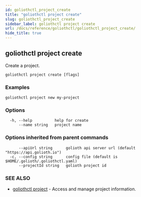 ```yaml
---
id: goliothctl_project_create
title: "goliothctl project create"
slug: goliothctl_project_create
sidebar_label: goliothctl project create
url: /docs/reference/goliothctl/goliothctl_project_create/
hide_title: true
---
```

## goliothctl project create

Create a project.

```
goliothctl project create [flags]
```

### Examples

```
goliothctl project new my-project
```

### Options

```
  -h, --help          help for create
      --name string   project name
```

### Options inherited from parent commands

```
      --apiUrl string      golioth api server url (default "https://api.golioth.io")
  -c, --config string      config file (default is $HOME/.golioth/.goliothctl.yaml)
      --projectId string   golioth project id
```

### SEE ALSO

* [goliothctl project](/docs/reference/goliothctl/goliothctl_project/)	 - Access and manage project information.

